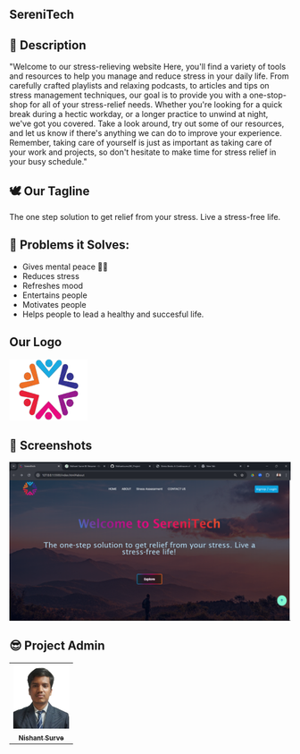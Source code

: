 
## SereniTech

## 📃 Description 
"Welcome to our stress-relieving website  Here, you'll find a variety of tools and resources to help you manage and reduce stress in your daily life. From carefully crafted playlists and relaxing podcasts, to articles and tips on stress management techniques, our goal is to provide you with a one-stop-shop for all of your stress-relief needs. Whether you're looking for a quick break during a hectic workday, or a longer practice to unwind at night, we've got you covered. Take a look around, try out some of our resources, and let us know if there's anything we can do to improve your experience. Remember, taking care of yourself is just as important as taking care of your work and projects, so don't hesitate to make time for stress relief in your busy schedule."


## 🕊 Our Tagline 
The one step solution to get relief from your stress.
Live a stress-free life.


## 🔎 Problems it Solves: <a name = "problem_statement"></a>
- Gives mental peace 🧘‍♀️
- Reduces stress
- Refreshes mood
- Entertains people
- Motivates people
- Helps people to lead a healthy and succesful life.


## Our Logo <a name = "logo"></a>
<img src="./logo.png" width=140px height=110px alt="logo">

## 📸 Screenshots <a name = "screenshots"></a>
![readmeBanner](/images/home.png)



## 😎 Project Admin <a name = "admin"></a>

<table>
  <tr>
<td align="center"><a href="https://github.com/Nishantsurve"><img src="images/nishant.jpg" width="100px;" alt=""/><br /><sub><b>Nishant Surve</b></sub></a></td>
  </tr>
</table>

